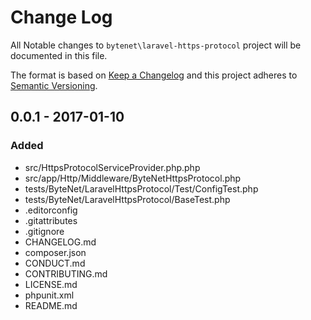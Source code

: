 # Change Log

All Notable changes to `bytenet\laravel-https-protocol` project will be documented in this file.


The format is based on [Keep a Changelog](http://keepachangelog.com/) and this project adheres to [Semantic Versioning](http://semver.org/).


## 0.0.1 - 2017-01-10
### Added
- src/HttpsProtocolServiceProvider.php.php
- src/app/Http/Middleware/ByteNetHttpsProtocol.php
- tests/ByteNet/LaravelHttpsProtocol/Test/ConfigTest.php
- tests/ByteNet/LaravelHttpsProtocol/BaseTest.php
- .editorconfig
- .gitattributes
- .gitignore
- CHANGELOG.md
- composer.json
- CONDUCT.md
- CONTRIBUTING.md
- LICENSE.md
- phpunit.xml
- README.md
